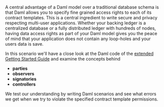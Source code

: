 A central advantage of a Daml model over a traditional database schema is that Daml allows you to
specify fine grained access rights to each of its contract templates. This is a central ingredient
to write secure and privacy respecting multi-user applications. Whether your backing ledger is a
centralized database or a fully distributed ledger with hundreds of nodes, having data access rights
as part of your Daml model gives you the peace of mind that your application does not contain any
loop-holes and your users data is save.

In this scenario we'll have a close look at the Daml code of the [extended Getting Started
Guide](https://daml.com/learn/getting-started/your-first-feature) and examine the concepts behind

- **parties**
- **observers**
- **signatories**
- **controllers**

We test our understanding by writing Daml scenarios and see what errors we get when we try to
violate the specified contract template permissions.

